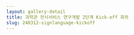 ```yaml
---
layout: gallery-detail
title: 과학관 전시서비스 연구개발 2단계 Kick-off 회의
slug: 240312-signlanguage-kickoff
---
```

